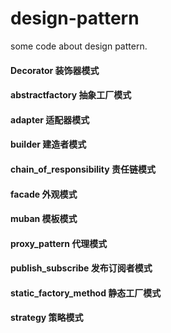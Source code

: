 # design-pattern
some code about design pattern.


#### Decorator 装饰器模式
#### abstractfactory 抽象工厂模式
#### adapter 适配器模式
#### builder 建造者模式
#### chain_of_responsibility 责任链模式
#### facade 外观模式
#### muban 模板模式
#### proxy_pattern 代理模式
#### publish_subscribe 发布订阅者模式
#### static_factory_method 静态工厂模式
#### strategy 策略模式
